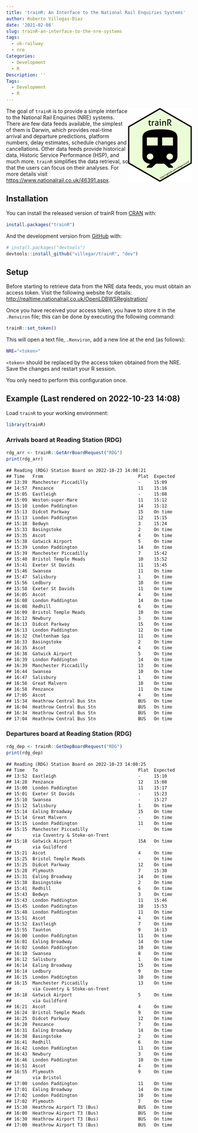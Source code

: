 ```yaml
---
title: 'trainR: An Interface to the National Rail Enquiries Systems'
author: Roberto Villegas-Diaz
date: '2021-02-08'
slug: trainR-an-interface-to-the-nre-systems
tags:
  - uk-railway
  - nre
Categories:
  - Development
  - R
Description: ''
Tags:
  - Development
  - R
---
```


<img src="https://raw.githubusercontent.com/villegar/trainR/main/inst/images/logo.png" alt="logo" align="right" height=200px/>

The goal of `trainR` is to provide a simple interface to the 
National Rail Enquiries (NRE) systems. There are few data feeds 
available, the simplest of them is Darwin, which provides real-time 
arrival and departure predictions, platform numbers, delay estimates, 
schedule changes and cancellations. Other data feeds provide historical 
data, Historic Service Performance (HSP), and much more. `trainR` 
simplifies the data retrieval, so that the users can focus on their 
analyses. For more details visit 
https://www.nationalrail.co.uk/46391.aspx.

## Installation

You can install the released version of trainR from [CRAN](https://CRAN.R-project.org) with:

``` r
install.packages("trainR")
```

And the development version from [GitHub](https://github.com/) with:

``` r
# install.packages("devtools")
devtools::install_github("villegar/trainR", "dev")
```

## Setup
Before starting to retrieve data from the NRE data feeds, you must obtain an access token. 
Visit the following website for details: http://realtime.nationalrail.co.uk/OpenLDBWSRegistration/

Once you have received your access token, you have to store it in the `.Renviron` file; this can be 
done by executing the following command:


```r
trainR::set_token()
```

This will open a text file, `.Renviron`, add a new line at the end (as follows):

```bash
NRE="<token>"
```

`<token>` should be replaced by the access token obtained from the NRE. Save the changes and restart 
your R session.

You only need to perform this configuration once.

## Example (Last rendered on 2022-10-23 14:08)

Load `trainR` to your working environment:

```r
library(trainR)
```

### Arrivals board at Reading Station (RDG)


```r
rdg_arr <- trainR::GetArrBoardRequest("RDG")
print(rdg_arr)
```

```
## Reading (RDG) Station Board on 2022-10-23 14:08:21
## Time   From                                    Plat  Expected
## 13:39  Manchester Piccadilly                   -     15:09
## 14:57  Penzance                                11    15:16
## 15:05  Eastleigh                               -     15:08
## 15:09  Weston-super-Mare                       11    15:12
## 15:10  London Paddington                       14    15:12
## 15:13  Didcot Parkway                          15    On time
## 15:13  London Paddington                       12    15:15
## 15:18  Bedwyn                                  3     15:24
## 15:33  Basingstoke                             2     On time
## 15:35  Ascot                                   4     On time
## 15:38  Gatwick Airport                         5     On time
## 15:39  London Paddington                       14    On time
## 15:39  Manchester Piccadilly                   7     15:42
## 15:40  Bristol Temple Meads                    10    15:52
## 15:41  Exeter St Davids                        11    15:45
## 15:46  Swansea                                 11    On time
## 15:47  Salisbury                               1     On time
## 15:56  Ledbury                                 10    On time
## 15:58  Exeter St Davids                        11    On time
## 16:05  Ascot                                   4     On time
## 16:08  London Paddington                       14    On time
## 16:08  Redhill                                 6     On time
## 16:09  Bristol Temple Meads                    10    On time
## 16:12  Newbury                                 3     On time
## 16:13  Didcot Parkway                          15    On time
## 16:13  London Paddington                       12    On time
## 16:32  Cheltenham Spa                          11    On time
## 16:33  Basingstoke                             2     On time
## 16:35  Ascot                                   4     On time
## 16:38  Gatwick Airport                         5     On time
## 16:39  London Paddington                       14    On time
## 16:39  Manchester Piccadilly                   13    On time
## 16:44  Swansea                                 10    On time
## 16:47  Salisbury                               1     On time
## 16:56  Great Malvern                           10    On time
## 16:58  Penzance                                11    On time
## 17:05  Ascot                                   4     On time
## 15:34  Heathrow Central Bus Stn                BUS   On time
## 16:04  Heathrow Central Bus Stn                BUS   On time
## 16:34  Heathrow Central Bus Stn                BUS   On time
## 17:04  Heathrow Central Bus Stn                BUS   On time
```

### Departures board at Reading Station (RDG)


```r
rdg_dep <- trainR::GetDepBoardRequest("RDG")
print(rdg_dep)
```

```
## Reading (RDG) Station Board on 2022-10-23 14:08:25
## Time   To                                      Plat  Expected
## 13:52  Eastleigh                               -     15:10
## 14:28  Penzance                                12    15:08
## 15:00  London Paddington                       11    15:17
## 15:01  Exeter St Davids                        -     15:23
## 15:10  Swansea                                 -     15:27
## 15:12  Salisbury                               1     On time
## 15:14  Ealing Broadway                         15    On time
## 15:14  Great Malvern                           -     On time
## 15:15  London Paddington                       11    On time
## 15:15  Manchester Piccadilly                   -     On time
##        via Coventry & Stoke-on-Trent           
## 15:18  Gatwick Airport                         15A   On time
##        via Guildford                           
## 15:21  Ascot                                   4     On time
## 15:25  Bristol Temple Meads                    -     On time
## 15:25  Didcot Parkway                          12    On time
## 15:28  Plymouth                                7     15:30
## 15:31  Ealing Broadway                         14    On time
## 15:38  Basingstoke                             2     On time
## 15:41  Redhill                                 6     On time
## 15:43  Bedwyn                                  3     On time
## 15:43  London Paddington                       11    15:46
## 15:45  London Paddington                       10    15:53
## 15:48  London Paddington                       11    On time
## 15:51  Ascot                                   4     On time
## 15:52  Eastleigh                               7     On time
## 15:55  Taunton                                 9     16:13
## 16:00  London Paddington                       11    On time
## 16:01  Ealing Broadway                         14    On time
## 16:02  London Paddington                       10    On time
## 16:10  Swansea                                 8     On time
## 16:12  Salisbury                               1     On time
## 16:14  Ealing Broadway                         15    On time
## 16:14  Ledbury                                 9     On time
## 16:15  London Paddington                       10    On time
## 16:15  Manchester Piccadilly                   13    On time
##        via Coventry & Stoke-on-Trent           
## 16:18  Gatwick Airport                         5     On time
##        via Guildford                           
## 16:21  Ascot                                   4     On time
## 16:24  Bristol Temple Meads                    9     On time
## 16:25  Didcot Parkway                          12    On time
## 16:28  Penzance                                7     On time
## 16:31  Ealing Broadway                         14    On time
## 16:38  Basingstoke                             2     On time
## 16:41  Redhill                                 6     On time
## 16:42  London Paddington                       11    On time
## 16:43  Newbury                                 3     On time
## 16:46  London Paddington                       10    On time
## 16:51  Ascot                                   4     On time
## 16:55  Plymouth                                9     On time
##        via Bristol                             
## 17:00  London Paddington                       11    On time
## 17:01  Ealing Broadway                         14    On time
## 17:02  London Paddington                       10    On time
## 17:02  Plymouth                                7     On time
## 15:30  Heathrow Airport T3 (Bus)               BUS   On time
## 16:00  Heathrow Airport T3 (Bus)               BUS   On time
## 16:30  Heathrow Airport T3 (Bus)               BUS   On time
## 17:00  Heathrow Airport T3 (Bus)               BUS   On time
```
